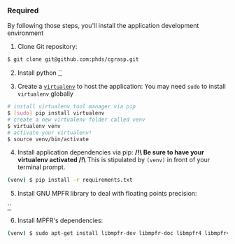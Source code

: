 ### Required

By following those steps, you'll install the application development environment

1. Clone Git repository:

  ```bash
  $ git clone git@github.com:phds/cgrasp.git
  ```
2. Install python
[``](https://www.python.org/)

3. Create a [`virtualenv`](https://virtualenv.pypa.io/en/latest/index.html) to host the application:
  You may need `sudo` to install `virtualenv` globally

  ```bash
  # install virtualenv tool manager via pip
  $ [sudo] pip install virtualenv
  # create a new virtualenv folder called venv
  $ virtualenv venv
  # activate your virtualenv!
  $ source venv/bin/activate
  ```

4. Install application dependencies via pip:
  **/!\ Be sure to have your virtualenv activated /!\\**
  This is stipulated by `(venv)` in front of your terminal prompt.

  ```bash
  (venv) $ pip install -r requirements.txt
  ```

5. Install GNU MPFR library to deal with floating points precision:

  [``](http://www.mpfr.org/mpfr-current/mpfr.html#Installing-MPFR)
  

6. Install MPFR's dependencies:

  ```bash
  (venv) $ sudo apt-get install libmpfr-dev libmpfr-doc libmpfr4 libmpfr4-dbg
  ```